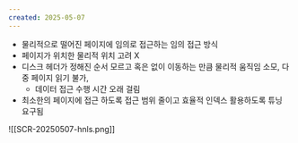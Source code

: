 ```yaml
---
created: 2025-05-07
---
```

- 물리적으로 떨어진 페이지에 임의로 접근하는 임의 접근 방식
- 페이지가 위치한 물리적 위치 고려 X
- 디스크 헤더가 정해진 순서 모르고 혹은 없이 이동하는 만큼 물리적 움직임 소모, 다중 페이지 읽기 불가, 
	- 데이터 접근 수행 시간 오래 걸림
- 최소한의 페이지에 접근 하도록 접근 범위 줄이고 효율적 인덱스 활용하도록 튜닝 요구됨

![[SCR-20250507-hnls.png]]
